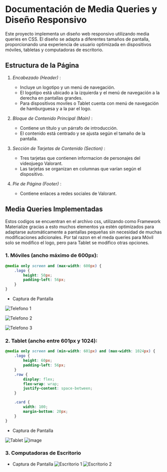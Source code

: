 # Documentación de Media Queries y Diseño Responsivo

Este proyecto implementa un diseño web responsivo utilizando media queries en CSS. El diseño se adapta a diferentes tamaños de pantalla, proporcionando una experiencia de usuario optimizada en dispositivos móviles, tabletas y computadoras de escritorio.

## Estructura de la Página

1. *Encabezado (Header)* :
   - Incluye un logotipo y un menú de navegación.
   - El logotipo está ubicado a la izquierda y el menú de navegación a la derecha en pantallas grandes.
   - Para dispositivos moviles o Tablet cuenta con menú de navegación de hamburguesa y a la par el logo.

2. *Bloque de Contenido Principal (Main)* :
   - Contiene un título y un párrafo de introducción.
   - El contenido está centrado y se ajusta según el tamaño de la pantalla.

3. *Sección de Tarjetas de Contenido (Section)* :
   - Tres tarjetas que contienen informacion de personajes del videojuego Valorant.
   - Las tarjetas se organizan en columnas que varían según el dispositivo.

4. *Pie de Página (Footer)* :
   - Contiene enlaces a redes sociales de Valorant.

## Media Queries Implementadas

Estos codigos se encuentran en el archivo css, utilizando como Framework Materialize gracias a esto muchos elementos ya estén optimizados para adaptarse automáticamente a pantallas pequeñas sin necesidad de muchas modificaciones adicionales. Por tal razon en el meda queries para Móvil solo se modifico el logo, pero para Tablet se modifico otras opciones.

### 1. Móviles (ancho máximo de 600px):

```css
@media only screen and (max-width: 600px) {
    .logo {
        height: 50px;
        padding-left: 56px; 
    }
}
```
- Captura de Pantalla

![Telefono 1](https://github.com/user-attachments/assets/c5ad3f02-f00d-44f5-9d9e-d3a028b011fc)

![Telefono 2](https://github.com/user-attachments/assets/fb27c838-4ee4-4ca5-883c-ed16a9be2cc6)

![Telefono 3](https://github.com/user-attachments/assets/e8b72748-e5b5-4982-9c8c-2a39bc8364c8)

### 2. Tablet (ancho entre 601px y 1024):

```css
@media only screen and (min-width: 601px) and (max-width: 1024px) {
    .logo {
        height: 60px;
        padding-left: 56px; 
    }
    .row {
        display: flex;
        flex-wrap: wrap;
        justify-content: space-between;
    }

    .card {
        width: 100; 
        margin-bottom: 20px; 
    }
}
```
- Captura de Pantalla

![Tablet](https://github.com/user-attachments/assets/8ca313b8-a3f1-4cb9-aa94-67351e7cbf2f)
![image](https://github.com/user-attachments/assets/cd286da0-88be-4e13-8e2f-9f0c6e7cdf77)

### 3. Computadoras de Escritorio

- Captura de Pantalla
![Escritorio 1](https://github.com/user-attachments/assets/1c18d96d-2e5c-48b0-a39e-1458c5d03ddd)
![Escritorio 2](https://github.com/user-attachments/assets/7cf5d000-55d2-421a-8688-e247960658d1)
